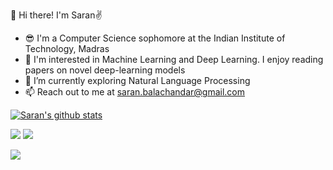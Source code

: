 👋 Hi there! I'm Saran✌️
- 😎 I'm a Computer Science sophomore at the Indian Institute of Technology, Madras
- 🤖 I'm interested in Machine Learning and Deep Learning. I enjoy reading papers on novel deep-learning models
- 🌱 I’m currently exploring Natural Language Processing
- 📫 Reach out to me at saran.balachandar@gmail.com


[![Saran's github stats](https://github-readme-stats.vercel.app/api?username=saran18&count_private=true&show_icons=true&theme=radical&hide_rank=false)](https://github.com/anuraghazra/github-readme-stats)

<img src="https://github-readme-streak-stats.herokuapp.com/?user=saran18&theme=radical"/>


<img src="https://github-readme-stats.vercel.app/api/top-langs?username=saran18&theme=radical"/>


[![](https://img.shields.io/badge/linkedin-%230077B5.svg?style=for-the-badge&logo=linkedin)](https://www.linkedin.com/in/saran-v-balachandar-156182183/)
